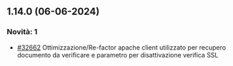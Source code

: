 ## 1.14.0 (06-06-2024)

### Novità: 1
- [#32662](https://parermine.regione.emilia-romagna.it/issues/32662) Ottimizzazione/Re-factor apache client utilizzato per recupero documento da verificare e parametro per disattivazione verifica SSL
